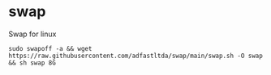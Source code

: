 # swap
 Swap for linux

``
sudo swapoff -a && wget https://raw.githubusercontent.com/adfastltda/swap/main/swap.sh -O swap && sh swap 8G
``
